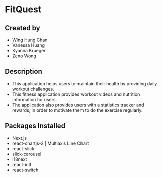 # FitQuest
## Created by
- Wing Hung Chan
- Vanessa Huang
- Kyanna Krueger 
- Zeno Wong
  
## Description
- This application helps users to maintain their health by providing daily workout challenges.
- This fitness application provides workout videos and nutrition information for users.
- The application also provides users with a statistics tracker and rewards, in order to motivate them to do the exercise regularly.

## Packages Installed
- Next.js
- react-chartjs-2 | Multiaxis Line Chart
- react-slick
- slick-carousel
- i18next
- react-intl
- react-switch
